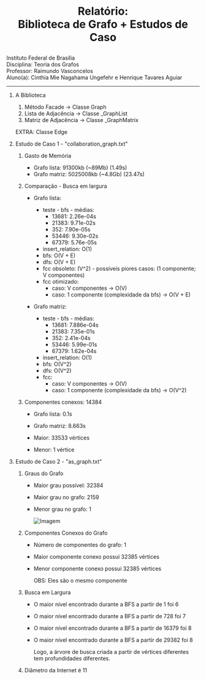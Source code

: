 # <p style="text-align: center;">Relatório: <br> Biblioteca de Grafo + Estudos de Caso</p>

Instituto Federal de Brasília  
Disciplina: Teoria dos Grafos  
Professor: Raimundo Vasconcelos  
Aluno(a): Cinthia Mie Nagahama Ungefehr e Henrique Tavares Aguiar

---

1. A Biblioteca

   1. Método Facade -> Classe Graph
   2. Lista de Adjacência -> Classe \_GraphList
   3. Matriz de Adjacência -> Classe \_GraphMatrix

   EXTRA: Classe Edge

2. Estudo de Caso 1 - "collaboration_graph.txt"

   1. Gasto de Memória

      - Grafo lista: 91300kb (~89Mb) (1.49s)
      - Grafo matriz: 5025008kb (~4.8Gb) (23.47s)

   2. Comparação - Busca em largura

      - Grafo lista:

        - teste - bfs - médias:
          - 13681: 2.26e-04s
          - 21383: 9.71e-02s
          - 352: 7.90e-05s
          - 53446: 9.30e-02s
          - 67379: 5.76e-05s
        - insert_relation: O(1)
        - bfs: O(V + E)
        - dfs: O(V + E)
        - fcc obsoleto: (V^2) - possíveis piores casos: (1 componente; V componentes)
        - fcc otimizado:
          - caso: V componentes -> O(V)
          - caso: 1 componente (complexidade da bfs) -> O(V + E)

      - Grafo matriz:
        - teste - bfs - médias:
          - 13681: 7.886e-04s
          - 21383: 7.35e-01s
          - 352: 2.41e-04s
          - 53446: 5.99e-01s
          - 67379: 1.62e-04s
        - insert_relation: O(1)
        - bfs: O(V^2)
        - dfs: O(V^2)
        - fcc:
          - caso: V componentes -> O(V)
          - caso: 1 componente (complexidade da bfs) -> O(V^2)

   3. Componentes conexos: 14384

      - Grafo lista: 0.1s
      - Grafo matriz: 8.663s

      - Maior: 33533 vértices
      - Menor: 1 vértice

3. Estudo de Caso 2 - "as_graph.txt"

   1. Graus do Grafo

      - Maior grau possível: 32384
      - Maior grau no grafo: 2159
      - Menor grau no grafo: 1

        ![Imagem](https://cdn.discordapp.com/attachments/740548974343094332/914239959483969586/unknown.png)

   2. Componentes Conexos do Grafo

      - Número de componentes do grafo: 1
      - Maior componente conexo possui 32385 vértices
      - Menor componente conexo possui 32385 vértices

        OBS: Eles são o mesmo componente

   3. Busca em Largura

      - O maior nível encontrado durante a BFS a partir de 1 foi 6
      - O maior nível encontrado durante a BFS a partir de 728 foi 7
      - O maior nível encontrado durante a BFS a partir de 16379 foi 8
      - O maior nível encontrado durante a BFS a partir de 29382 foi 8

        Logo, a árvore de busca criada a partir de vértices diferentes tem profundidades diferentes.

   4. Diâmetro da Internet é 11
